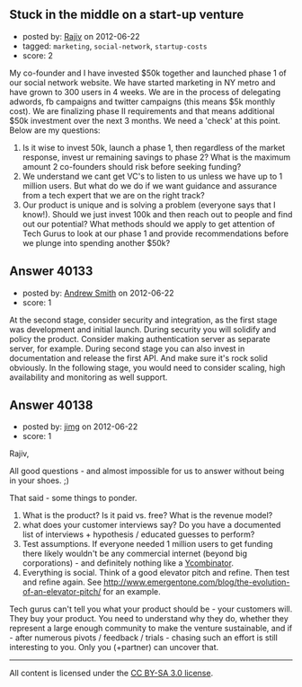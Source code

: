 ## Stuck in the middle on a start-up venture

- posted by: [Rajiv](https://stackexchange.com/users/-1/18517-rajiv) on 2012-06-22
- tagged: `marketing`, `social-network`, `startup-costs`
- score: 2

My co-founder and I have invested $50k together and launched phase 1 of our social network website. We have started marketing in NY metro and have grown to 300 users in 4 weeks. We are in the process of delegating adwords, fb campaigns and twitter campaigns (this means $5k monthly cost). We are finalizing phase II requirements and that means additional $50k investment over the next 3 months. We need a 'check' at this point. Below are my questions:

1. Is it wise to invest 50k, launch a phase 1, then regardless of the market response, invest ur remaining savings to phase 2? What is the maximum amount 2 co-founders should risk before seeking funding? 
2. We understand we cant get VC's to listen to us unless we have up to 1 million users. But what do we do if we want guidance and assurance from a tech expert that we are on the right track? 
3. Our product is unique and is solving a problem (everyone says that I know!). Should we just invest 100k and then reach out to people and find out our potential? What methods should we apply to get attention of Tech Gurus to look at our phase 1 and provide recommendations before we plunge into spending another $50k? 


## Answer 40133

- posted by: [Andrew Smith](https://stackexchange.com/users/-1/18504-andrew-smith) on 2012-06-22
- score: 1

At the second stage, consider security and integration, as the first stage was development and initial launch.
During security you will solidify and policy the product. Consider making authentication server as separate server, for example.
During second stage you can also invest in documentation and release the first API.
And make sure it's rock solid obviously.
In the following stage, you would need to consider scaling, high availability and monitoring as well support.


## Answer 40138

- posted by: [jimg](https://stackexchange.com/users/-1/2380-jimg) on 2012-06-22
- score: 1

<p>Rajiv,</p>

<p>All good questions - and almost impossible for us to answer without being in your shoes.  ;)  </p>

<p>That said - some things to ponder.</p>

<ol>
<li>What is the product?  Is it paid vs. free?  What is the revenue model? </li>
<li>what does your customer interviews say?  Do you have a documented list of interviews + hypothesis / educated guesses to perform?</li>
<li>Test assumptions. If everyone needed 1 million users to get funding there likely wouldn't be any commercial internet (beyond big corporations) - and definitely nothing like a <a href="http://ycombinator.com" rel="nofollow">Ycombinator</a>. </li>
<li>Everything is social.  Think of a good elevator pitch and refine.  Then test and refine again.  See <a href="http://www.emergentone.com/blog/the-evolution-of-an-elevator-pitch/" rel="nofollow">http://www.emergentone.com/blog/the-evolution-of-an-elevator-pitch/</a> for an example. </li>
</ol>

<p>Tech gurus can't tell you what your product should be - your customers will.  They buy your product. You need to understand why they do, whether they represent a large enough community to make the venture sustainable, and if - after numerous pivots / feedback / trials - chasing such an effort is still interesting to you. Only you (+partner) can uncover that. </p>




---

All content is licensed under the [CC BY-SA 3.0 license](https://creativecommons.org/licenses/by-sa/3.0/).
